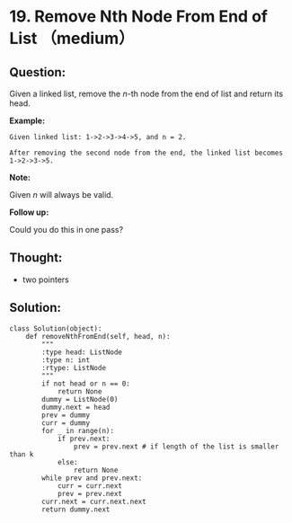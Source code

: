 # 19. Remove Nth Node From End of List （medium）

## Question:

Given a linked list, remove the _n_-th node from the end of list and return its head.

**Example:**

```text
Given linked list: 1->2->3->4->5, and n = 2.

After removing the second node from the end, the linked list becomes 1->2->3->5.
```

**Note:**

Given _n_ will always be valid.

**Follow up:**

Could you do this in one pass?

## Thought:

* two pointers

## Solution:

```text
class Solution(object):
    def removeNthFromEnd(self, head, n):
        """
        :type head: ListNode
        :type n: int
        :rtype: ListNode
        """
        if not head or n == 0:
            return None
        dummy = ListNode(0)
        dummy.next = head
        prev = dummy
        curr = dummy
        for _ in range(n):
            if prev.next:
                prev = prev.next # if length of the list is smaller than k
            else:
                return None
        while prev and prev.next:
            curr = curr.next
            prev = prev.next
        curr.next = curr.next.next
        return dummy.next
```

